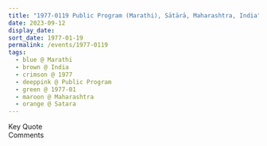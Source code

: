 ```yaml
---
title: "1977-0119 Public Program (Marathi), Sātārā, Maharashtra, India"
date: 2023-09-12
display_date: 
sort_date: 1977-01-19
permalink: /events/1977-0119
tags:
  - blue @ Marathi
  - brown @ India
  - crimson @ 1977
  - deeppink @ Public Program
  - green @ 1977-01
  - maroon @ Maharashtra
  - orange @ Satara
---
```


<wave-list>
  <list-title color="green" width="75">Key Quote</list-title>
  <list-item color="BlanchedAlmond"  width="200"></list-item>
  <list-item color="Lavender"></list-item>
  <list-item color="BlanchedAlmond"></list-item>
</wave-list>

<br>

<wave-list>
  <list-title color="green" width="75">Comments</list-title>
  <list-item color="BlanchedAlmond"  width="200"></list-item>
  <list-item color="Lavender"></list-item>
  <list-item color="BlanchedAlmond"></list-item>
</wave-list>